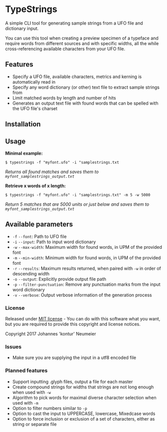 # TypeStrings

A simple CLI tool for generating sample strings from a UFO file and dictionary input.

You can use this tool when creating a preview specimen of a typeface and require words from different sources and with specific widths, all the while cross-referencing available characters from your UFO file.

## Features

* Specify a UFO file, available characters, metrics and kerning is automatically read in
* Specify any word dictionary (or other) text file to extract sample strings from
* Limit matched words by length and number of hits
* Generates an output text file with found words that can be spelled with the UFO file's charset

## Installation

## Usage

**Minimal example:**

`$ typestrings -f "myfont.ufo" -i "samplestrings.txt`

*Returns all found matches and saves them to `myfont_samplestrings_output.txt`*

**Retrieve x words of x length:**

`$ typestrings -f "myfont.ufo" -i "samplestrings.txt" -m 5 -w 5000`

*Return 5 matches that are 5000 units or just below and saves them to `myfont_samplestrings_output.txt`* 

## Available parameters

* `-f` `--font`: Path to UFO file
* `-i` `--input`: Path to input word dictionary
* `-w` `--max-width`: Maximum width for found words, in UPM of the provided font
* `-m` `--min-width`: Minimum width for found words, in UPM of the provided font
* `-r` `--results`: Maximum results returned, when paired with `-w` in order of descending width
* `-o` `--output`: Explicitly provide output file path
* `-p` `--filter-punctuation`: Remove any punctuation marks from the input word dictionary
* `-v` `--verbose`: Output verbose information of the generation process

### License
Released under [MIT license](LICENSE.txt) - You can do with this software what you want, but you are required to provide this copyright and license notices.

Copyright 2017 Johannes 'kontur' Neumeier

### Issues
* Make sure you are supplying the input in a utf8 encoded file

### Planned features
* Support inputting .glyph files, output a file for each master
* Create compound strings for widths that strings are not long enough when used with `-w`
* Algorithm to pick words for maximal diverse character selection when used with `-m`
* Option to filter numbers similar to `-p`
* Option to cast the input to UPPERCASE, lowercase, Mixedcase words
* Option to force inclusion or exclusion of a set of characters, either as string or separate file